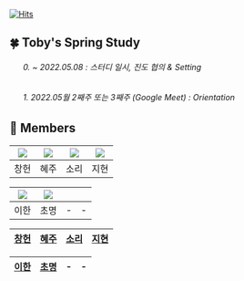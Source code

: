 [![Hits](https://hits.seeyoufarm.com/api/count/incr/badge.svg?url=https://github.com/leechun1095/Toby-s_Spring_Study&count_bg=%233DBCC8&title_bg=%23555555&icon=&icon_color=%23E7E7E7&title=hits&edge_flat=false)](https://hits.seeyoufarm.com)

## 🍀 Toby's Spring Study
###### &nbsp;&nbsp;&nbsp;&nbsp;&nbsp; 0. ~ 2022.05.08 : 스터디 일시, 진도 협의 & Setting
###### &nbsp;&nbsp;&nbsp;&nbsp;&nbsp; 1️. 2022.05월 2째주 또는 3째주 (Google Meet) : Orientation  

## 🏅 Members  

|[![](https://github.com/leechun1095.png?size=80)](https://github.com/leechun1095)|[![](https://github.com/KHJhub.png?size=80)](https://github.com/KHJhub) |[![](https://github.com/thfl868.png?size=80)](https://github.com/thfl868) | [![](https://github.com/plankton92.png?size=80)](https://github.com/plankton92) |  
|:---:|:---:|:---:|:---:|
| 창헌 | 혜주 | 소리 | 지현 |  


|[![](https://github.com/tpleehan.png?size=80)](https://github.com/tpleehan)|[![](https://github.com/DanielYY95.png?size=80)](https://github.com/DanielYY95)| | |  
|:---:|:---:|:---:|:---:|
| 이한 | 초명 | - | - |  


|[창헌](https://github.com/leechun1095)|[혜주](https://github.com/KHJhub)|[소리](https://github.com/thfl868)|[지현](https://github.com/plankton92) |  
|:---:|:---:|:---:|:---:|


|[이한](https://github.com/tpleehan)|[초명](https://github.com/DanielYY95) | - | - |  
|:---:|:---:|:---:|:---:|
